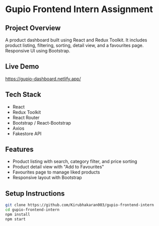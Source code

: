 # Gupio Frontend Intern Assignment

##  Project Overview
A product dashboard built using React and Redux Toolkit. It includes product listing, filtering, sorting, detail view, and a favourites page. Responsive UI using Bootstrap.

##  Live Demo
https://gupio-dashboard.netlify.app/

##  Tech Stack
- React
- Redux Toolkit
- React Router
- Bootstrap / React-Bootstrap
- Axios
- Fakestore API

##  Features
- Product listing with search, category filter, and price sorting
- Product detail view with "Add to Favourites"
- Favourites page to manage liked products
- Responsive layout with Bootstrap

##  Setup Instructions
```bash
git clone https://github.com/Kirubhakaran003/gupio-frontend-intern
cd gupio-frontend-intern
npm install
npm start
